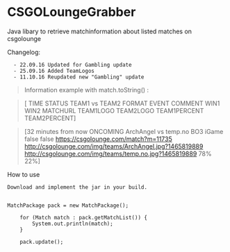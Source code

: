 # CSGOLoungeGrabber
Java libary to retrieve matchinformation about listed matches on csgolounge

Changelog:

      - 22.09.16 Updated for Gambling update
      - 25.09.16 Added TeamLogos
      - 11.10.16 Reupdated new "Gambling" update
      


>Information example with match.toString() :

>[ TIME STATUS TEAM1 vs TEAM2 FORMAT EVENT COMMENT WIN1 WIN2 MATCHURL TEAM1LOGO TEAM2LOGO TEAM1PERCENT TEAM2PERCENT]

>[32 minutes from now ONCOMING ArchAngel vs temp.no BO3 iGame false false https://csgolounge.com/match?m=11735 http://csgolounge.com/img/teams/ArchAngel.jpg?1465819889 http://csgolounge.com/img/teams/temp.no.jpg?1465819889 78% 22%]




How to use 

	Download and implement the jar in your build.


	MatchPackage pack = new MatchPackage();

		for (Match match : pack.getMatchList()) {
			System.out.println(match);
		}
		
		pack.update();
